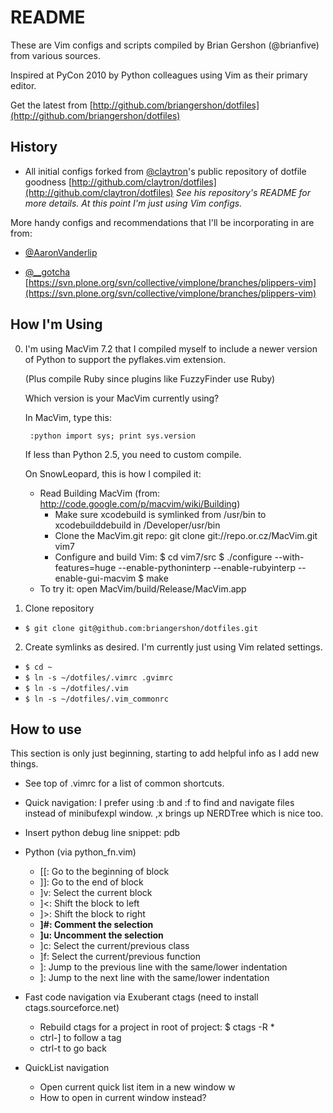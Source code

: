 README
======

These are Vim configs and scripts compiled by Brian Gershon (@brianfive) from various sources.

Inspired at PyCon 2010 by Python colleagues using Vim as their primary editor.

Get the latest from [http://github.com/briangershon/dotfiles](http://github.com/briangershon/dotfiles)

History
-------
* All initial configs forked from [@claytron](http://www.twitter.com/claytron)'s public repository of dotfile goodness [http://github.com/claytron/dotfiles](http://github.com/claytron/dotfiles) *See his repository's README for more details. At this point I'm just using Vim configs.*

More handy configs and recommendations that I'll be incorporating in are from:

* [@AaronVanderlip](http://www.twitter.com/AaronVanderlip)

* [@__gotcha](http://www.twitter.com/__gotcha) [https://svn.plone.org/svn/collective/vimplone/branches/plippers-vim](https://svn.plone.org/svn/collective/vimplone/branches/plippers-vim)

How I'm Using
-------------
0. I'm using MacVim 7.2 that I compiled myself to include a newer version
   of Python to support the pyflakes.vim extension.

   (Plus compile Ruby since plugins like FuzzyFinder use Ruby)

   Which version is your MacVim currently using?

   	In MacVim, type this:

   		:python import sys; print sys.version

   	If less than Python 2.5, you need to custom compile.

   On SnowLeopard, this is how I compiled it:

	* Read Building MacVim (from: http://code.google.com/p/macvim/wiki/Building)
        * Make sure xcodebuild is symlinked from /usr/bin to xcodebuilddebuild in /Developer/usr/bin
        * Clone the MacVim.git repo: git clone git://repo.or.cz/MacVim.git vim7
        * Configure and build Vim:
		$ cd vim7/src
		$ ./configure --with-features=huge --enable-pythoninterp --enable-rubyinterp --enable-gui-macvim
		$ make
	* To try it: open MacVim/build/Release/MacVim.app

1. Clone repository
  * `$ git clone git@github.com:briangershon/dotfiles.git`

2. Create symlinks as desired.  I'm currently just using Vim related settings.
  * `$ cd ~`
  * `$ ln -s ~/dotfiles/.vimrc .gvimrc`
  * `$ ln -s ~/dotfiles/.vim`
  * `$ ln -s ~/dotfiles/.vim_commonrc`

How to use
----------
This section is only just beginning, starting to add helpful info as I add new things.

* See top of .vimrc for a list of common shortcuts.

* Quick navigation: I prefer using :b and :f to find and navigate files instead of minibufexpl window. ,x brings up NERDTree which is nice too.

* Insert python debug line snippet: pdb<tab>

* Python (via python_fn.vim)
  * [[: Go to the beginning of block
  * ]]: Go to the end of block
  * ]v: Select the current block
  * ]<: Shift the block to left
  * ]>: Shift the block to right
  * **]#: Comment the selection**
  * **]u: Uncomment the selection**
  * ]c: Select the current/previous class
  * ]f: Select the current/previous function
  * ]: Jump to the previous line with the same/lower indentation
  * ]: Jump to the next line with the same/lower indentation

* Fast code navigation via Exuberant ctags (need to install ctags.sourceforce.net)
  * Rebuild ctags for a project in root of project: $ ctags -R *
  * ctrl-] to follow a tag
  * ctrl-t to go back

* QuickList navigation
  * Open current quick list item in a new window <ctrl>w<enter>
  * How to open in current window instead?
